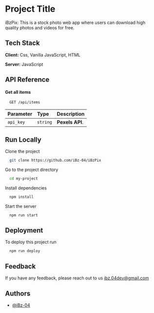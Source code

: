 # Project Title
iBzPix:
This is a stock photo web app where users can download high quality photos and videos for free.

## Tech Stack

**Client:** Css, Vanilla JavaScript, HTML

**Server:** JavaScript


## API Reference

#### Get all items

```http
  GET /api/items
```

| Parameter | Type     | Description                |
| :-------- | :------- | :------------------------- |
| `api_key` | `string` | **Pexels API**.





## Run Locally

Clone the project

```bash
  git clone https://github.com/iBz-04/iBzPix
```

Go to the project directory

```bash
  cd my-project
```

Install dependencies

```bash
  npm install
```

Start the server

```bash
  npm run start
```


## Deployment

To deploy this project run

```bash
  npm run deploy
```


## Feedback

If you have any feedback, please reach out to us ibz.04dev@gmail.com


## Authors

- [@iBz-04](https://github.com/iBz-04)
